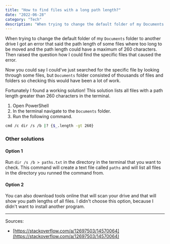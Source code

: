 ```yaml
---
title: "How to find files with a long path length?"
date: "2022-06-28"
category: "Tech"
description: "When trying to change the default folder of my Documents folder to another drive I got an error that said the path length of some files where too long to be moved and the path length could have a maximum of 260 characters. Then raised the question how I could find the specific files that caused the error."
---
```


When trying to change the default folder of my `Documents` folder to another drive I got an error that said the path length of some files where too long to be moved and the path length could have a maximum of 260 characters. Then raised the question how I could find the specific files that caused the error.

Now you could say I could've just searched for the specific file by looking through some files, but `Documents` folder consisted of thousands of files and folders so checking this would have been a lot of work.

Fortunately I found a working solution! This solution lists all files with a path length greater than 260 characters in the terminal.

1. Open PowerShell
2. In the terminal navigate to the `Documents` folder.
3. Run the following command.

```sh
cmd /c dir /s /b |? {$_.length -gt 260}
```

### Other solutions

#### Option 1

Run `dir /s /b > paths.txt` in the directory in the terminal that you want to check. This command will create a text file called `paths` and will list all files in the directory you runned the command from.

#### Option 2

You can also download tools online that will scan your drive and that will show you path lengths of all files. I didn't choose this option, because I didn't want to install another program.

---

Sources:

- [https://stackoverflow.com/a/12697503/14570064](https://stackoverflow.com/a/12697503/14570064)
